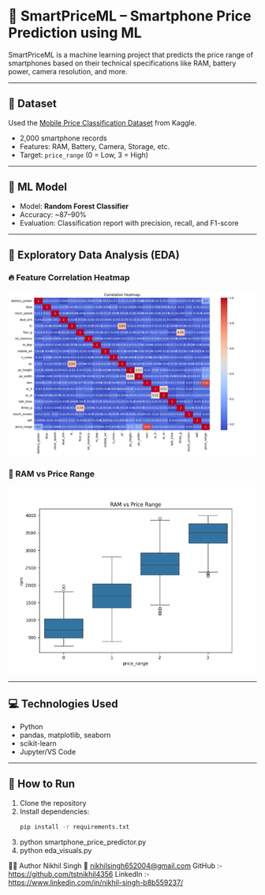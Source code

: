 # 📱 SmartPriceML – Smartphone Price Prediction using ML

SmartPriceML is a machine learning project that predicts the price range of smartphones based on their technical specifications like RAM, battery power, camera resolution, and more.

---

## 📂 Dataset

Used the [Mobile Price Classification Dataset](https://www.kaggle.com/datasets/iabhishekofficial/mobile-price-classification) from Kaggle.

- 2,000 smartphone records
- Features: RAM, Battery, Camera, Storage, etc.
- Target: `price_range` (0 = Low, 3 = High)

---

## 🧠 ML Model

- Model: **Random Forest Classifier**
- Accuracy: ~87–90%
- Evaluation: Classification report with precision, recall, and F1-score

---

## 🧪 Exploratory Data Analysis (EDA)

### 🔥 Feature Correlation Heatmap
![Heatmap](Correaltion_heatmap.png)

### 💾 RAM vs Price Range
![Boxplot](RAM_vs_Price_Range.png)

---

## 💻 Technologies Used

- Python
- pandas, matplotlib, seaborn
- scikit-learn
- Jupyter/VS Code

---

## 🚀 How to Run

1. Clone the repository
2. Install dependencies:
   ```bash
   pip install -r requirements.txt
3. python smartphone_price_predictor.py
4. python eda_visuals.py

🙋‍♂️ Author
Nikhil Singh
📧 nikhilsingh652004@gmail.com
GitHub :- https://github.com/tstnikhil4356
LinkedIn :- https://www.linkedin.com/in/nikhil-singh-b8b559237/
